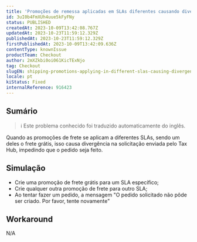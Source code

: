 ```yaml
---
title: 'Promoções de remessa aplicadas em SLAs diferentes causando divergência no Tax Hub'
id: 3uI0b4FmXUh4uue5kFyFNy
status: PUBLISHED
createdAt: 2023-10-09T13:42:08.767Z
updatedAt: 2023-10-23T11:59:12.329Z
publishedAt: 2023-10-23T11:59:12.329Z
firstPublishedAt: 2023-10-09T13:42:09.636Z
contentType: knownIssue
productTeam: Checkout
author: 2mXZkbi0oi061KicTExNjo
tag: Checkout
slugEN: shipping-promotions-applying-in-different-slas-causing-divergence-in-tax-hub
locale: pt
kiStatus: Fixed
internalReference: 916423
---
```


## Sumário

>ℹ️ Este problema conhecido foi traduzido automaticamente do inglês.


Quando as promoções de frete se aplicam a diferentes SLAs, sendo um deles o frete grátis, isso causa divergência na solicitação enviada pelo Tax Hub, impedindo que o pedido seja feito.

## Simulação



- Crie uma promoção de frete grátis para um SLA específico;
- Crie qualquer outra promoção de frete para outro SLA;
- Ao tentar fazer um pedido, a mensagem "O pedido solicitado não pôde ser criado. Por favor, tente novamente"

## Workaround


N/A



